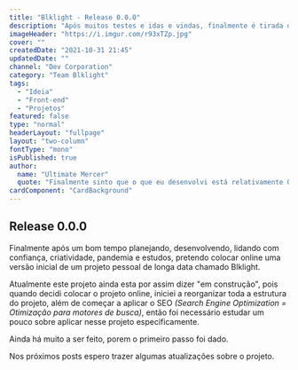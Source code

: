 ```yaml
---
title: "Blklight - Release 0.0.0"
description: "Após muitos testes e idas e vindas, finalmente é tirada do papel e colocada online uma versão do Blklight!"
imageHeader: "https://i.imgur.com/r93xTZp.jpg"
cover: ""
createdDate: "2021-10-31 21:45"
updatedDate: ""
channel: "Dev Corporation"
category: "Team Blklight"
tags:
  - "Ideia"
  - "Front-end"
  - "Projetos"
featured: false
type: "normal"
headerLayout: "fullpage"
layout: "two-column"
fontType: "mono"
isPublished: true
author:
  name: "Ultimate Mercer"
  quote: "Finalmente sinto que o que eu desenvolvi está relativamente OK, mas agora é seguir aprimorando e evoluindo mais essa ideia!"
cardComponent: "CardBackground"
---
```


## Release 0.0.0

Finalmente após um bom tempo planejando, desenvolvendo, lidando com confiança, criatividade, pandemia e estudos, pretendo colocar online uma versão inicial de um projeto pessoal de longa data chamado Blklight.

Atualmente este projeto ainda esta por assim dizer "em construção", pois quando decidi colocar o projeto online, iniciei a reorganizar toda a estrutura do projeto, além de começar a aplicar o SEO _(Search Engine Optimization = Otimização para motores de busca)_, então foi necessário estudar um pouco sobre aplicar nesse projeto especificamente.

Ainda há muito a ser feito, porem o primeiro passo foi dado.

Nos próximos posts espero trazer algumas atualizações sobre o projeto.
